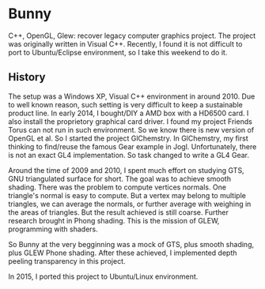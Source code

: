 # Bunny
C++, OpenGL, Glew: recover legacy computer graphics project. The project was originally written in Visual C++. Recently, I found it is not difficult to port to Ubuntu/Eclipse environment, so I take this weekend to do it.

History
----
The setup was a Windows XP, Visual C++ environment in around 2010.
Due to well known reason, such setting is very difficult to keep a sustainable product line. 
In early 2014, I bought/DIY a AMD box with a HD6500 card. I also install the proprietory graphical card driver. I found my project Friends Torus can not run in such environment. So we know there is new version of OpenGL et al.
So I started the project GlChemstry. In GlChemstry, my first thinking to find/reuse the famous Gear example in Jogl. Unfortunately, there is not an exact GL4 implementation. So task changed to write a GL4 Gear.

Around the time of 2009 and 2010, I spent much effort on studying GTS, GNU triangulated surface for short. The goal was to achieve smooth shading. There was the problem to compute vertices normals. One triangle's normal is easy to compute. But a vertex may belong to multiple triangles, we can average the normals, or further average with weighing in the areas of triangles. But the result achieved is still coarse. Further research brought in Phong shading. This is the mission of GLEW, programming with shaders.

So Bunny at the very begginning was a mock of GTS, plus smooth shading, plus GLEW Phone shading. After these achieved, I implemented depth peeling transparency in this project.

In 2015, I ported this project to Ubuntu/Linux environment.
